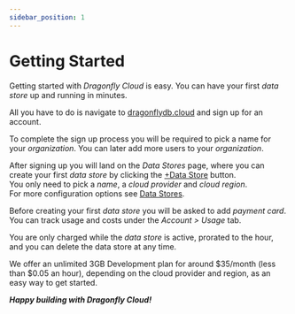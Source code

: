 ```yaml
---
sidebar_position: 1
---
```


# Getting Started

Getting started with *Dragonfly Cloud* is easy. You can have your first *data store* up and running in minutes.

All you have to do is navigate to [dragonflydb.cloud](https://dragonflydb.cloud) and sign up for an account.

To complete the sign up process you will be required to pick a name for your *organization*.
You can later add more users to your *organization*.

After signing up you will land on the *Data Stores* page, where you can create your first *data store* by clicking the [+Data Store](https://dragonflydb.cloud/datastores/new) button.  
You only need to pick a *name*, a *cloud provider* and *cloud region*.  
For more configuration options see [Data Stores](./datastores).

Before creating your first *data store* you will be asked to add *payment card*.
You can track usage and costs under the *Account > Usage* tab.

You are only charged while the *data store* is active, prorated to the hour, and you can delete the data store at any time.
 
We offer an unlimited 3GB Development plan for around $35/month (less than $0.05 an hour), depending on the cloud provider and region, as an easy way to get started.

***Happy building with Dragonfly Cloud!***



